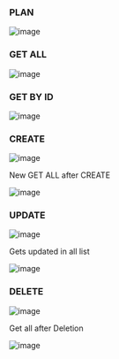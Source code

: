 ### PLAN

![image](https://github.com/user-attachments/assets/f3f4b74f-c437-4522-a2a5-61aaf70e793c)


### GET ALL

![image](https://github.com/user-attachments/assets/ae955572-99a5-4012-b856-4abb546e5fbd)

### GET BY ID

![image](https://github.com/user-attachments/assets/ea36e995-82bc-4127-81e1-88dc4edf3195)

### CREATE

![image](https://github.com/user-attachments/assets/9536afb4-a85a-405f-b6f5-737b3ff9d852)

New GET ALL after CREATE

![image](https://github.com/user-attachments/assets/16b757fc-138b-4fa5-97e0-176baca57dcf)

### **UPDATE**

![image](https://github.com/user-attachments/assets/0d238edc-8f2f-4442-b846-e1ec68c0d78e)

Gets updated in all list 

![image](https://github.com/user-attachments/assets/f23ef4cf-02a5-4df6-9578-efe1d8d83301)

### **DELETE**

![image](https://github.com/user-attachments/assets/d473c7e9-b10c-422c-a247-6aca128c1658)

Get all after Deletion

![image](https://github.com/user-attachments/assets/19a28083-99e7-43bf-a800-6dcbfa67497e)
